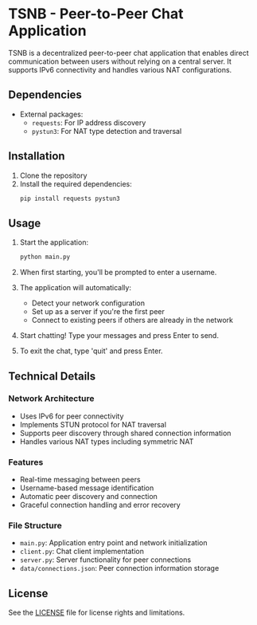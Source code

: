 # TSNB - Peer-to-Peer Chat Application

TSNB is a decentralized peer-to-peer chat application that enables direct communication between users without relying on a central server. It supports IPv6 connectivity and handles various NAT configurations.

## Dependencies

- External packages:
  - `requests`: For IP address discovery
  - `pystun3`: For NAT type detection and traversal

## Installation

1. Clone the repository
2. Install the required dependencies:
   ```bash
   pip install requests pystun3
   ```

## Usage

1. Start the application:

   ```bash
   python main.py
   ```

2. When first starting, you'll be prompted to enter a username.

3. The application will automatically:

   - Detect your network configuration
   - Set up as a server if you're the first peer
   - Connect to existing peers if others are already in the network

4. Start chatting! Type your messages and press Enter to send.

5. To exit the chat, type 'quit' and press Enter.

## Technical Details

### Network Architecture

- Uses IPv6 for peer connectivity
- Implements STUN protocol for NAT traversal
- Supports peer discovery through shared connection information
- Handles various NAT types including symmetric NAT

### Features

- Real-time messaging between peers
- Username-based message identification
- Automatic peer discovery and connection
- Graceful connection handling and error recovery

### File Structure

- `main.py`: Application entry point and network initialization
- `client.py`: Chat client implementation
- `server.py`: Server functionality for peer connections
- `data/connections.json`: Peer connection information storage

## License

See the [LICENSE](LICENSE) file for license rights and limitations.
